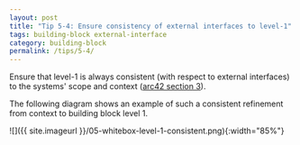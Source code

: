```yaml
---
layout: post
title: "Tip 5-4: Ensure consistency of external interfaces to level-1"
tags: building-block external-interface
category: building-block
permalink: /tips/5-4/
---
```


Ensure that level-1 is always consistent (with respect to external interfaces)
to the systems' scope and context ([arc42 section 3](/section-3)).

The following diagram shows an example of such a consistent refinement from
context to building block level 1.

![]({{ site.imageurl }}/05-whitebox-level-1-consistent.png){:width="85%"}
